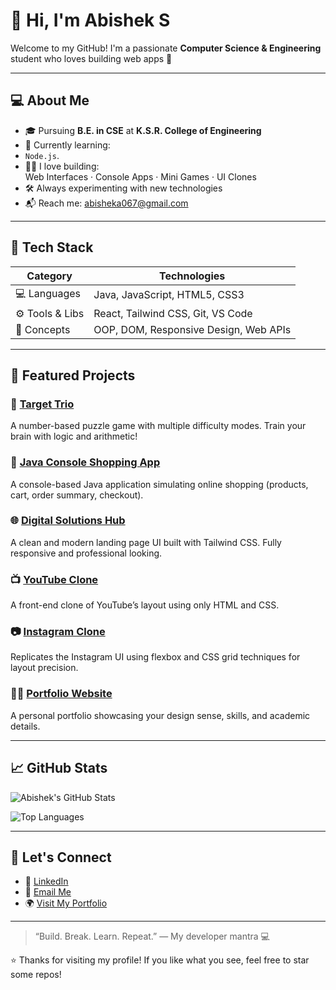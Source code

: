 # 👋 Hi, I'm Abishek S

Welcome to my GitHub! I'm a passionate **Computer Science & Engineering** student who loves building web apps 🚀

---

## 💻 About Me

- 🎓 Pursuing **B.E. in CSE** at **K.S.R. College of Engineering**
- 🌱 Currently learning:
- `Node.js`.
- 👨‍💻 I love building:  
  Web Interfaces · Console Apps · Mini Games · UI Clones
- 🛠 Always experimenting with new technologies
- 📬 Reach me: [abisheka067@gmail.com](mailto:abisheka067@gmail.com)

---

## 🧰 Tech Stack

| Category       | Technologies                             |
|----------------|------------------------------------------|
| 💻 Languages    | Java, JavaScript, HTML5, CSS3            |
| ⚙️ Tools & Libs | React, Tailwind CSS, Git, VS Code        |
| 🧱 Concepts     | OOP, DOM, Responsive Design, Web APIs    |

---

## 🚀 Featured Projects

### 🎯 [Target Trio](https://abisheks2004.github.io/Target-Trio/)
A number-based puzzle game with multiple difficulty modes. Train your brain with logic and arithmetic!

### 🛒 [Java Console Shopping App](https://github.com/abisheks2004/Java-Console-App)
A console-based Java application simulating online shopping (products, cart, order summary, checkout).

### 🌐 [Digital Solutions Hub](https://abisheks2004.github.io/Digital_Solutions_Hug/)
A clean and modern landing page UI built with Tailwind CSS. Fully responsive and professional looking.

### 📺 [YouTube Clone](https://abisheks2004.github.io/youtube-clone/)
A front-end clone of YouTube’s layout using only HTML and CSS.

### 📷 [Instagram Clone](https://abisheks2004.github.io/instagram-clone/)
Replicates the Instagram UI using flexbox and CSS grid techniques for layout precision.

### 👨‍💼 [Portfolio Website](https://abisheks2004.github.io/Portfolio/)
A personal portfolio showcasing your design sense, skills, and academic details.

---

## 📈 GitHub Stats

![Abishek's GitHub Stats](https://github-readme-stats.vercel.app/api?username=abisheks2004&show_icons=true&theme=radical&hide_title=true)

![Top Languages](https://github-readme-stats.vercel.app/api/top-langs/?username=abisheks2004&layout=compact&theme=radical)

---

## 🤝 Let's Connect

- 🔗 [LinkedIn](https://www.linkedin.com/in/abishek-s-3aa542269)
- 📧 [Email Me](mailto:abisheka067@gmail.com)
- 🌍 [Visit My Portfolio](https://abisheks2004.github.io/Portfolio/)

---

> “Build. Break. Learn. Repeat.” — My developer mantra 💻

⭐ Thanks for visiting my profile! If you like what you see, feel free to star some repos!

